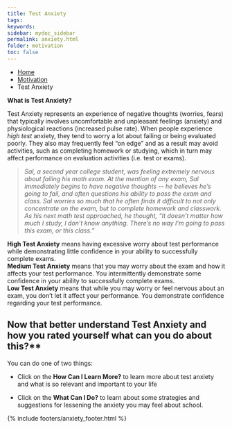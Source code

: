 ```yaml
---
title: Test Anxiety
tags: 
keywords: 
sidebar: mydoc_sidebar
permalink: anxiety.html
folder: motivation
toc: false
---
```


<ul class="breadcrumb">
    <li><a href="index.html">Home</a></li>
    <li><a href="motivation.html">Motivation</a></li>
    <li class="active">Test Anxiety</li>
</ul>


**What is Test Anxiety?**

Test Anxiety represents an experience of negative thoughts (worries, fears) that typically involves uncomfortable and unpleasant feelings (anxiety) and physiological reactions (increased pulse rate). When people experience *high test* anxiety, they tend to worry a lot about failing or being evaluated poorly. They also may frequently feel “on edge” and as a result may avoid activities, such as completing homework or studying, which in turn may affect performance on evaluation activities (i.e. test or exams).

> *Sal, a second year college student, was feeling extremely nervous about failing his math exam. At the mention of any exam, Sal immediately begins to have negative thoughts -- he believes he’s going to fail, and often questions his ability to pass the exam and class. Sal worries so much that he often finds it difficult to not only concentrate on the exam, but to complete homework and classwork. As his next math test approached, he thought, “It doesn’t matter how much I study, I don’t know anything. There’s no way I’m going to pass this exam, or this class.”*


<div markdown="span" class="alert alert-danger" role="alert"><i class="fa fa-exclamation-circle"></i> <b>High Test Anxiety</b> means having excessive worry about test performance while demonstrating little confidence in your ability to successfully complete exams.
</div>

<div markdown="span" class="alert alert-warning" role="alert"><i class="fa fa-warning"></i> <b>Medium Test Anxiety</b> means that you may worry about the exam and how it affects your test performance. You intermittently demonstrate some confidence in your ability to successfully complete exams.
</div>

<div markdown="span" class="alert alert-success" role="alert"><i class="fa fa-check-square-o"></i> <b>Low Test Anxiety</b> means that while you may worry or feel nervous about an exam, you don’t let it affect your performance. You demonstrate confidence regarding your test performance.
</div>

## Now that better understand Test Anxiety and how you rated yourself what can you do about this?**

You can do one of two things:

-   Click on the **How Can I Learn More?** to learn more about test
    anxiety and what is so relevant and important to your life

-   Click on the **What Can I Do?** to learn about some strategies and suggestions for lessening the anxiety you may feel about school.


{% include footers/anxiety_footer.html %}
